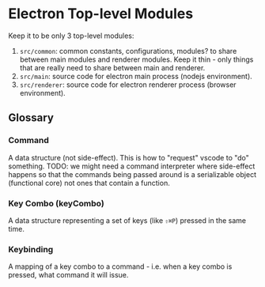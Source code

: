 # Electron Top-level Modules

Keep it to be only 3 top-level modules:

1. `src/common`: common constants, configurations, modules? to share between main modules and renderer modules. Keep it thin - only things that are really need to share between main and renderer.
2. `src/main`: source code for electron main process (nodejs environment).
3. `src/renderer`: source code for electron renderer process (browser environment).

## Glossary

### Command
A data structure (not side-effect). This is how to "request" vscode to "do" something.
TODO: we might need a command interpreter where side-effect happens so that the commands being passed around is a serializable object (functional core) not ones that contain a function.

### Key Combo (keyCombo)
A data structure representing a set of keys (like `⇧⌘P`) pressed in the same time.

### Keybinding
A mapping of a key combo to a command - i.e. when a key combo is pressed, what command it will issue.
